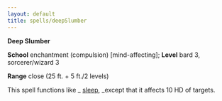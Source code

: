 ```yaml
---
layout: default
title: spells/deepSlumber
---
```

 **Deep Slumber**

**School** enchantment (compulsion) [mind-affecting]; **Level** bard 3, sorcerer/wizard 3

**Range** close (25 ft. + 5 ft./2 levels)

This spell functions like _ [sleep](sleep#_sleep), _except that it affects 10 HD of targets.


